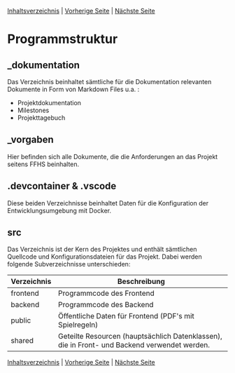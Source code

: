 [Inhaltsverzeichnis](inhaltsverzeichnis.md) | [Vorherige Seite](systemarchitektur.md) | [Nächste Seite](qualitaet.md)

# Programmstruktur

## \_dokumentation

Das Verzeichnis beinhaltet sämtliche für die Dokumentation relevanten Dokumente in Form von Markdown Files u.a. :

- Projektdokumentation
- Milestones
- Projekttagebuch

## \_vorgaben

Hier befinden sich alle Dokumente, die die Anforderungen an das Projekt seitens FFHS beinhalten.

## .devcontainer & .vscode

Diese beiden Verzeichnisse beinhaltet Daten für die Konfiguration der Entwicklungsumgebung mit Docker.

## src

Das Verzeichnis ist der Kern des Projektes und enthält sämtlichen Quellcode und Konfigurationsdateien für das Projekt. Dabei werden folgende Subverzeichnisse unterschieden:

| Verzeichnis | Beschreibung                                                                                 |
| ----------- | -------------------------------------------------------------------------------------------- |
| frontend    | Programmcode des Frontend                                                                    |
| backend     | Programmcode des Backend                                                                     |
| public      | Öffentliche Daten für Frontend (PDF's mit Spielregeln)                                       |
| shared      | Geteilte Resourcen (hauptsächlich Datenklassen), die in Front- und Backend verwendet werden. |

[Inhaltsverzeichnis](inhaltsverzeichnis.md) | [Vorherige Seite](systemarchitektur.md) | [Nächste Seite](qualitaet.md)
